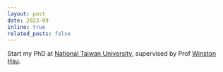 ```yaml
---
layout: post
date: 2023-09
inline: true
related_posts: false
---
```


Start my PhD at [National Taiwan University](https://www.ntu.edu.tw/english/), supervised by Prof [Winston Hsu](https://winstonhsu.info/).
